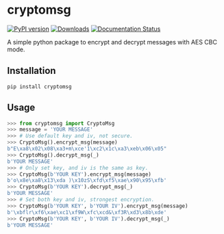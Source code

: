 # cryptomsg
[![PyPI version][pypi_img]][pypi_link]
[![Downloads][downloads_img]][downloads_link]
[![Documentation Status][docs_img]][docs_link]

  [pypi_img]: https://badge.fury.io/py/cryptomsg.svg
  [pypi_link]: https://badge.fury.io/py/cryptomsg
  [downloads_img]: https://pepy.tech/badge/cryptomsg
  [downloads_link]: https://pepy.tech/project/cryptomsg
  [docs_img]: https://readthedocs.org/projects/cryptomsg/badge/?version=latest
  [docs_link]: https://cryptomsg.readthedocs.io/en/latest/?badge=latest

A simple python package to encrypt and decrypt messages with AES CBC mode.

## Installation
`pip install cryptomsg`

## Usage
``` Python
>>> from cryptomsg import CryptoMsg
>>> message = 'YOUR MESSAGE'
>>> # Use default key and iv, not secure.
>>> CryptoMsg().encrypt_msg(message)
b"E\xa8\x02\x08\xa3+m\xce'1\xc2\x1c\xa3\xeb\x06\x05"
>>> CryptoMsg().decrypt_msg(_)
b'YOUR MESSAGE'
>>> # Only set key, and iv is the same as key.
>>> CryptoMsg(b'YOUR KEY').encrypt_msg(message)
b'o\x8e\xa8\x13\xda )\x10zS\xfd\xf5\xae\x90\x95\xfb'
>>> CryptoMsg(b'YOUR KEY').decrypt_msg(_)
b'YOUR MESSAGE'
>>> # Set both key and iv, strongest encryption.
>>> CryptoMsg(b'YOUR KEY', b'YOUR IV').encrypt_msg(message)
b'\xbflr\xf6\xae\xc1\xf9W\xfc\xcd&\xf3R\xd3\x8b\xde'
>>> CryptoMsg(b'YOUR KEY', b'YOUR IV').decrypt_msg(_)
b'YOUR MESSAGE'
```
